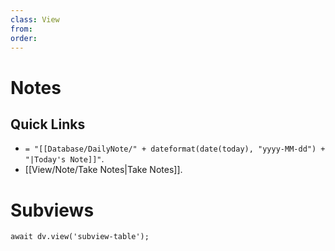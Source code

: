 ```yaml
---
class: View
from:
order:
---
```

# Notes

## Quick Links

- `= "[[Database/DailyNote/" + dateformat(date(today), "yyyy-MM-dd") + "|Today's Note]]"`.
- [[View/Note/Take Notes|Take Notes]].

# Subviews

```dataviewjs
await dv.view('subview-table');
```
